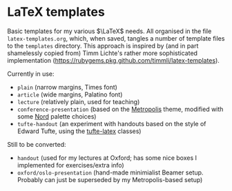 # LaTeX templates

Basic templates for my various $\LaTeX$ needs. All organised in the file `latex-templates.org`, which, when saved, tangles a number of template files to the `templates` directory. This approach is inspired by (and in part shamelessly copied from) Timm Lichte's rather more sophisticated implementation (<https://rubygems.pkg.github.com/timmli/latex-templates>).


Currently in use:
- `plain` (narrow margins, Times font)
- `article` (wide margins, Palatino font)
- `lecture` (relatively plain, used for teaching)
- `conference-presentation` (based on the [Metropolis](https://github.com/matze/mtheme) theme, modified with some [Nord](https://www.nordtheme.com/docs/colors-and-palettes) palette choices)
- `tufte-handout` (an experiment with handouts based on the style of Edward Tufte, using the [tufte-latex](https://tufte-latex.github.io/tufte-latex/) classes) 

Still to be converted:
- `handout` (used for my lectures at Oxford; has some nice boxes I implemented for exercises/extra info)
- `oxford/oslo-presentation` (hand-made minimialist Beamer setup. Probably can just be superseded by my Metropolis-based setup)

